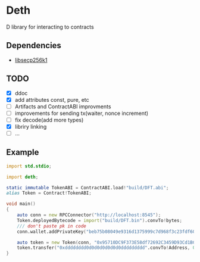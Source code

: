 # Deth

D library for interacting to contracts

## Dependencies
- [libsecp256k1](https://github.com/bitcoin-core/secp256k1/)

## TODO
 - [x] ddoc
 - [x] add attributes const, pure, etc 
 - [ ] Artifacts and ContractABI improvments 
 - [ ] improvements for sending tx(waiter, nonce increment)
 - [ ] fix decode(add more types) 
 - [x] libriry linking 
 - [ ] ... 

## Example
```d
import std.stdio;

import deth;

static immutable TokenABI = ContractABI.load!"build/DFT.abi";
alias Token = Contract!TokenABI;

void main()
{
    auto conn = new RPCConnector("http://localhost:8545");
    Token.deployedBytecode = import("build/DFT.bin").convTo!bytes;
    /// don't paste pk in code
    conn.wallet.addPrivateKey("beb75b08049e9316d1375999c7d968f3c23fdf606b296fcdfc9a41cdd7e7347c");

    auto token = new Token(conn, "0x95710DC9F373E58df72692C3459D93Cd1BC2C6C5".convTo!Address);
    token.transfer("0xdddddddd0d0d0d0d0d0d0ddddddddd".convTo!Address, 0xd.wei).send();
}
```

